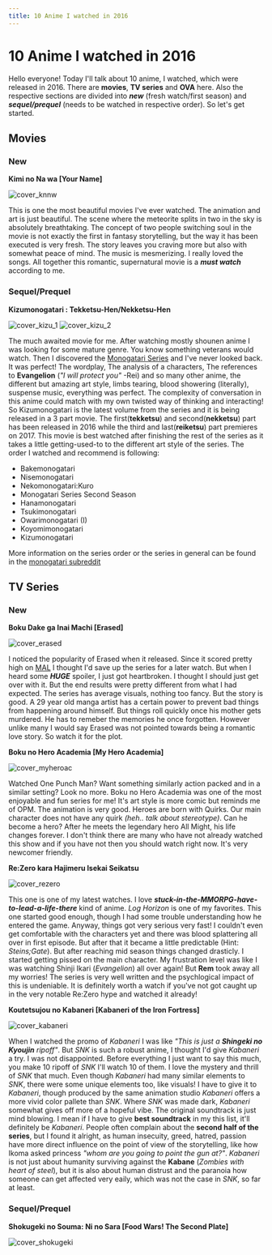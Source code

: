```yaml
---
title: 10 Anime I watched in 2016
---
```


# 10 Anime I watched in 2016

Hello everyone!
Today I'll talk about 10 anime, I watched, which were released in 2016. There are **movies**, **TV series** and **OVA** here. Also the respective sections are divided into ***new*** (fresh watch/first season) and ***sequel/prequel*** (needs to be watched in respective order). So let's get started.

## Movies

### New

**Kimi no Na wa [Your Name]**

![cover_knnw](https://myanimelist.cdn-dena.com/images/anime/7/79999.jpg)

This is one the most beautiful movies I've ever watched. The animation and art is just beautiful. The scene where the meteorite splits in two in the sky is absolutely breathtaking. The concept of two people switching soul in the movie is not exactly the first in fantasy storytelling, but the way it has been executed is very fresh. The story leaves you craving more but also with somewhat peace of mind. The music is mesmerizing. I really loved the songs. All together this romantic, supernatural movie is a ***must watch*** according to me.

### Sequel/Prequel

**Kizumonogatari : Tekketsu-Hen/Nekketsu-Hen**

![cover_kizu_1](https://myanimelist.cdn-dena.com/images/anime/11/80621.jpg) ![cover_kizu_2](https://myanimelist.cdn-dena.com/images/anime/8/80930.jpg)

The much awaited movie for me. After watching mostly shounen anime I was looking for some mature genre. You know something veterans would watch. Then I discovered the [Monogatari Series](https://en.wikipedia.org/wiki/Monogatari_(series)) and I've never looked back. It was perfect! The wordplay, The analysis of a characters, The references to **Evangelion** (*"I will protect you"* -Rei) and so many other anime, the different but amazing art style, limbs tearing, blood showering (literally), suspense music, everything was perfect. The complexity of conversation in this anime could match with my own twisted way of thinking and interacting! So Kizumonogatari is the latest volume from the series and it is being released in a 3 part movie. The first(**tekketsu**) and second(**nekketsu**) part has been released in 2016 while the third and last(**reiketsu**) part premieres on 2017. This movie is best watched after finishing the rest of the series as it takes a little getting-used-to to the different art style of the series. The order I watched and recommend is following:

+ Bakemonogatari
+ Nisemonogatari
+ Nekomonogatari:Kuro
+ Monogatari Series Second Season
+ Hanamonogatari
+ Tsukimonogatari
+ Owarimonogatari (I)
+ Koyomimonogatari
+ Kizumonogatari

More information on the series order or the series in general can be found in the [monogatari subreddit](https://www.reddit.com/r/araragi/comments/253p64/the_orders_to_monogatari_condensed_version)

## TV Series

### New

**Boku Dake ga Inai Machi [Erased]**

![cover_erased](https://myanimelist.cdn-dena.com/images/anime/11/76932.jpg)

I noticed the popularity of Erased when it released. Since it scored pretty high on [MAL](https://myanimelist.net/anime/31043/Boku_dake_ga_Inai_Machi) I thought I'd save up the series for a later watch. But when I heard some ***HUGE*** spoiler, I just got heartbroken. I thought I should just get over with it. But the end results were pretty different from what I had expected. The series has average visuals, nothing too fancy. But the story is good. A 29 year old manga artist has a certain power to prevent bad things from happening around himself. But things roll quickly once his mother gets murdered. He has to remeber the memories he once forgotten. However unlike many I would say Erased was not pointed towards being a romantic love story. So watch it for the plot.


**Boku no Hero Academia [My Hero Academia]**

![cover_myheroac](https://myanimelist.cdn-dena.com/images/anime/10/78745.jpg)

Watched One Punch Man? Want something similarly action packed and in a similar setting? Look no more. Boku no Hero Academia was one of the most enjoyable and fun series for me! It's art style is more comic but reminds me of OPM. The animation is very good. Heroes are born with Quirks. Our main character does not have any quirk *(heh.. talk about stereotype)*. Can he become a hero? After he meets the legendary hero All Might, his life changes forever. I don't think there are many who have not already watched this show and if you have not then you should watch right now. It's very newcomer friendly.


**Re:Zero kara Hajimeru Isekai Seikatsu**

![cover_rezero](https://myanimelist.cdn-dena.com/images/anime/11/79410.jpg)

This one is one of my latest watches. I love ***stuck-in-the-MMORPG-have-to-lead-a-life-there*** kind of anime. *Log Horizon* is one of my favorites. This one started good enough, though I had some trouble understanding how he entered the game. Anyway, things got very serious very fast! I couldn't even get comfortable with the characters yet and there was blood splattering all over in first episode. But after that it became a little predictable (Hint: *Steins;Gate*). But after reaching mid season things changed drasticly. I started getting pissed on the main character. My frustration level was like I was watching Shinji Ikari (*Evangelion*) all over again! But **Rem** took away all my worries! The series is very well written and the psychlogical impact of this is undeniable. It is definitely worth a watch if you've not got caught up in the very notable Re:Zero hype and watched it already!


**Koutetsujou no Kabaneri [Kabaneri of the Iron Fortress]**

![cover_kabaneri](https://myanimelist.cdn-dena.com/images/anime/12/79164.jpg)

When I watched the promo of *Kabaneri* I was like *"This is just a **Shingeki no Kyoujin** ripoff"*. But *SNK* is such a robust anime, I thought I'd give *Kabaneri* a try. I was not disappointed. Before everything I just want to say this much, you make 10 ripoff of *SNK* I'll watch 10 of them. I love the mystery and thrill of *SNK* that much. Even though *Kabaneri* had many similar elements to *SNK*, there were some unique elements too, like visuals! I have to give it to *Kabaneri*, though produced by the same animation studio *Kabaneri* offers a more vivid color pallete than *SNK*. Where *SNK* was made dark, *Kabaneri* somewhat gives off more of a hopeful vibe. The original soundtrack is just mind blowing. I mean if I have to give **best soundtrack** in my this list, it'll definitely be *Kabaneri*. People often complain about the **second half of the series**, but I found it alright, as human insecuity, greed, hatred, passion have more direct influence on the point of view of the storytelling, like how Ikoma asked princess *"whom are you going to point the gun at?"*. *Kabaneri* is not just about humanity surviving against the **Kabane** (*Zombies with heart of steel*), but it is also about human distrust and the paranoia how someone can get affected very eaily, which was not the case in *SNK*, so far at least.

### Sequel/Prequel

**Shokugeki no Souma: Ni no Sara [Food Wars! The Second Plate]**

![cover_shokugeki](https://myanimelist.cdn-dena.com/images/anime/8/79353.jpg)

